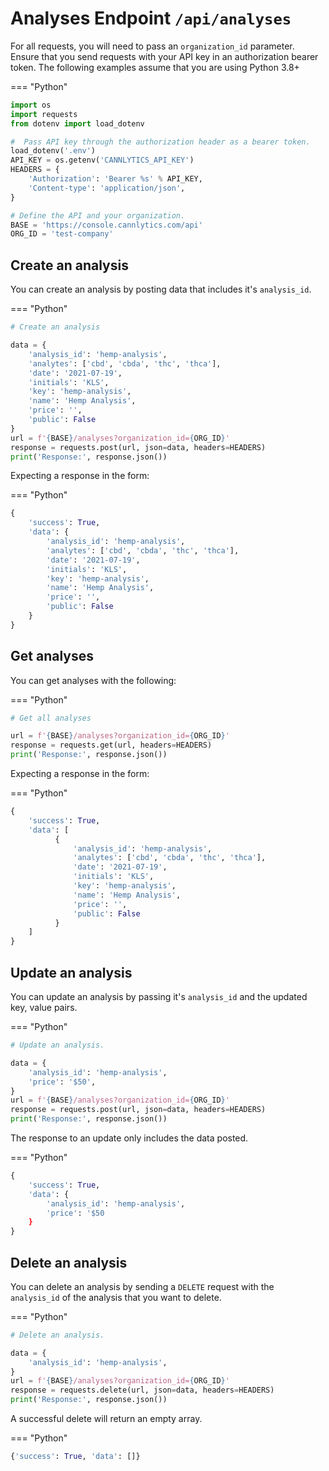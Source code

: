 # Analyses Endpoint `/api/analyses`

For all requests, you will need to pass an `organization_id` parameter. Ensure that you send requests with your API key in an authorization bearer token. The following examples assume that you are using Python 3.8+

=== "Python"
  ```py
  import os
  import requests
  from dotenv import load_dotenv

  #  Pass API key through the authorization header as a bearer token.
  load_dotenv('.env')
  API_KEY = os.getenv('CANNLYTICS_API_KEY')
  HEADERS = {
      'Authorization': 'Bearer %s' % API_KEY,
      'Content-type': 'application/json',
  }

  # Define the API and your organization.
  BASE = 'https://console.cannlytics.com/api'
  ORG_ID = 'test-company'
  ```

## Create an analysis

You can create an analysis by posting data that includes it's `analysis_id`.

=== "Python"
  ```py
  # Create an analysis

  data = {
      'analysis_id': 'hemp-analysis',
      'analytes': ['cbd', 'cbda', 'thc', 'thca'],
      'date': '2021-07-19',
      'initials': 'KLS',
      'key': 'hemp-analysis',
      'name': 'Hemp Analysis',
      'price': '',
      'public': False
  }
  url = f'{BASE}/analyses?organization_id={ORG_ID}'
  response = requests.post(url, json=data, headers=HEADERS)
  print('Response:', response.json())
  ```

Expecting a response in the form:

=== "Python"
  ```py
  {
      'success': True,
      'data': {
          'analysis_id': 'hemp-analysis',
          'analytes': ['cbd', 'cbda', 'thc', 'thca'],
          'date': '2021-07-19',
          'initials': 'KLS',
          'key': 'hemp-analysis',
          'name': 'Hemp Analysis',
          'price': '',
          'public': False
      }
  }
  ```

## Get analyses

You can get analyses with the following:

=== "Python"
  ```py
  # Get all analyses

  url = f'{BASE}/analyses?organization_id={ORG_ID}'
  response = requests.get(url, headers=HEADERS)
  print('Response:', response.json())
  ```

Expecting a response in the form:

=== "Python"
  ```py
  {
      'success': True,
      'data': [
            {
                'analysis_id': 'hemp-analysis',
                'analytes': ['cbd', 'cbda', 'thc', 'thca'],
                'date': '2021-07-19',
                'initials': 'KLS',
                'key': 'hemp-analysis',
                'name': 'Hemp Analysis',
                'price': '',
                'public': False
            }
      ]
  }
  ```

## Update an analysis

You can update an analysis by passing it's `analysis_id` and the updated key, value pairs.

=== "Python"
  ```py
  # Update an analysis.

  data = {
      'analysis_id': 'hemp-analysis',
      'price': '$50',
  }
  url = f'{BASE}/analyses?organization_id={ORG_ID}'
  response = requests.post(url, json=data, headers=HEADERS)
  print('Response:', response.json())
  ```

The response to an update only includes the data posted.

=== "Python"
  ```py
  {
      'success': True,
      'data': {
          'analysis_id': 'hemp-analysis',
          'price': '$50
      }
  }
  ```

## Delete an analysis

You can delete an analysis by sending a `DELETE` request with the `analysis_id` of the analysis that you want to delete.

=== "Python"
  ```py
  # Delete an analysis.

  data = {
      'analysis_id': 'hemp-analysis',
  }
  url = f'{BASE}/analyses?organization_id={ORG_ID}'
  response = requests.delete(url, json=data, headers=HEADERS)
  print('Response:', response.json())
  ```

A successful delete will return an empty array.

=== "Python"
  ```py
  {'success': True, 'data': []}
  ```
